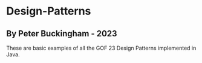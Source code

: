 # Design-Patterns
## By Peter Buckingham - 2023
These are basic examples of all the GOF 23 Design Patterns implemented in Java.

